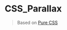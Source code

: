# CSS_Parallax

> Based on [Pure CSS](http://keithclark.co.uk/articles/pure-css-parallax-websites/) 
